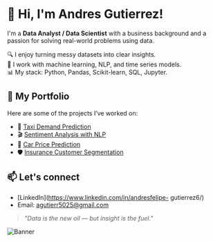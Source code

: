 # 👋 Hi, I'm Andres Gutierrez!

I'm a **Data Analyst / Data Scientist** with a business background and a passion for solving real-world problems using data.

🔍 I enjoy turning messy datasets into clear insights.  
🧠 I work with machine learning, NLP, and time series models.  
📊 My stack: Python, Pandas, Scikit-learn, SQL, Jupyter.

## 💼 My Portfolio
Here are some of the projects I’ve worked on:
- 🚖 [Taxi Demand Prediction](https://github.com/Andresfe6/sweet-lift-taxi-demand-prediction)
- 🎬 [Sentiment Analysis with NLP](https://github.com/Andresfe6/film-junky-sentiment-analysis)
- 🚗 [Car Price Prediction](https://github.com/Andresfe6/used-cars-price-prediction)
- 🛡️ [Insurance Customer Segmentation](https://github.com/Andresfe6/insurance-client-clustering)



## 📫 Let's connect
- [LinkedIn](https://www.linkedin.com/in/andresfelipe-
gutierrez6/)
- Email: agutierr5025@gmail.com

> *"Data is the new oil — but insight is the fuel."*

![Banner](https://link-to-your-banner-image.jpg)
